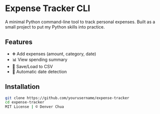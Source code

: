 # Expense Tracker CLI

A minimal Python command-line tool to track personal expenses.
Built as a small project to put my Python skills into practice.
## Features
- ➕ Add expenses (amount, category, date)
- 📊 View spending summary
- 📂 Save/Load to CSV
- 📅 Automatic date detection

## Installation
```bash
git clone https://github.com/yourusername/expense-tracker
cd expense-tracker
MIT License | © Denver Chua
